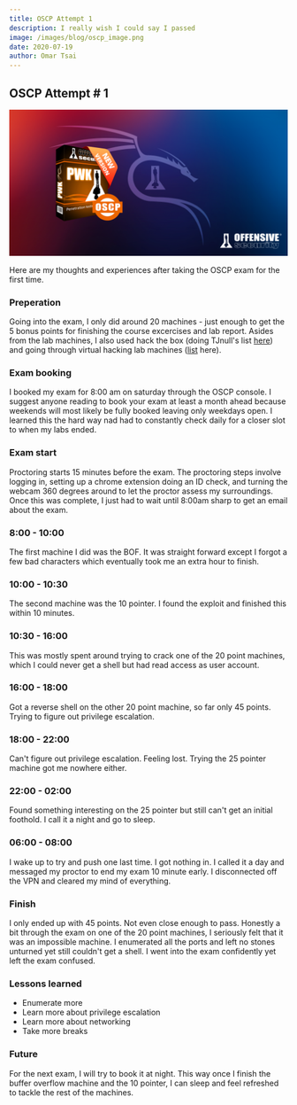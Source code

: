 ```yaml
---
title: OSCP Attempt 1
description: I really wish I could say I passed
image: /images/blog/oscp_image.png
date: 2020-07-19
author: Omar Tsai
---
```


## OSCP Attempt \# 1

![OSCP image](/images/blog/oscp_image.png)

Here are my thoughts and experiences after taking the OSCP exam for the first time.

### Preperation

Going into the exam, I only did around 20 machines - just enough to get the 5 bonus points for finishing the course excercises and lab report. Asides from the lab machines, I also used hack the box (doing TJnull's list [here](https://pbs.twimg.com/media/ECG-gPnW4AMs32A.jpg:largeS)) and going through virtual hacking lab machines ([list](https://github.com/J3rryBl4nks/VirtualHackingLabs) here).

### Exam booking

I booked my exam for 8:00 am on saturday through the OSCP console. I suggest anyone reading to book your exam at least a month ahead because weekends will most likely be fully booked leaving only weekdays open. I learned this the hard way nad had to constantly check daily for a closer slot to when my labs ended.

### Exam start

Proctoring starts 15 minutes before the exam. The proctoring steps involve logging in, setting up a chrome extension doing an ID check, and  turning the webcam 360 degrees around to let the proctor assess my surroundings. Once this was complete, I just had to wait until 8:00am sharp to get an email about the exam.

### 8:00 - 10:00

The first machine I did was the BOF. It was straight forward except I forgot a few bad characters which eventually took me an extra hour to finish.

### 10:00 - 10:30

The second machine was the 10 pointer. I found the exploit and finished this within 10 minutes.

### 10:30 - 16:00

This was mostly spent around trying to crack one of the 20 point machines, which I could never get a shell but had read access as user account.

### 16:00 - 18:00

Got a reverse shell on the other 20 point machine, so far only 45 points. Trying to figure out privilege escalation.

### 18:00 - 22:00

Can't figure out privilege escalation. Feeling lost. Trying the 25 pointer machine got me nowhere either.

### 22:00 - 02:00

Found something interesting on the 25 pointer but still can't get an initial foothold. I call it a night and go to sleep.

### 06:00 - 08:00

I wake up to try and push one last time. I got nothing in. I called it a day and messaged my proctor to end my exam 10 minute early. I disconnected off the VPN and cleared my mind of everything.

### Finish

I only ended up with 45 points. Not even close enough to pass. Honestly a bit through the exam on one of the 20 point machines, I seriously felt that it was an impossible machine. I enumerated all the ports and left no stones unturned yet still couldn't get a shell. I went into the exam confidently yet left the exam confused.

### Lessons learned

- Enumerate more
- Learn more about privilege escalation
- Learn more about networking
- Take more breaks

### Future

For the next exam, I will try to book it at night. This way once I finish the buffer overflow machine and the 10 pointer, I can sleep and feel refreshed to tackle the rest of the machines.

